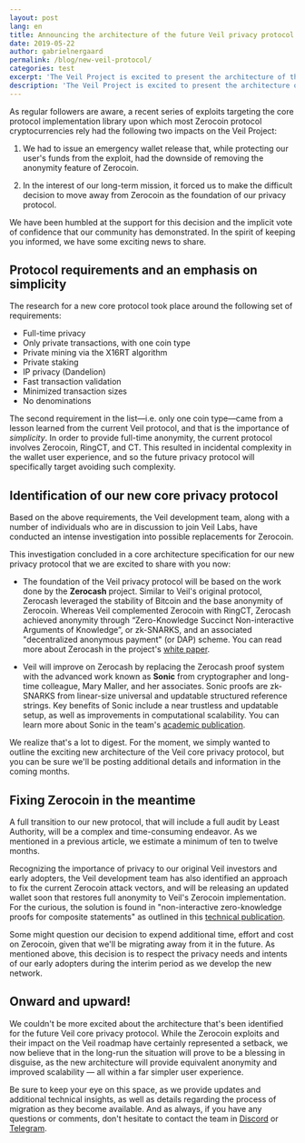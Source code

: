 ```yaml
---
layout: post
lang: en
title: Announcing the architecture of the future Veil privacy protocol
date: 2019-05-22
author: gabrielnergaard
permalink: /blog/new-veil-protocol/
categories: test
excerpt: 'The Veil Project is excited to present the architecture of the new Veil privacy protocol, and the steps we are taking to ensure the interim privacy of our early adopters.'
description: 'The Veil Project is excited to present the architecture of the new Veil privacy protocol, and the steps we are taking to ensure the interim privacy of our early adopters.'
---
```


As regular followers are aware, a recent series of exploits targeting the core protocol implementation library upon which most Zerocoin protocol cryptocurrencies rely had the following two impacts on the Veil Project:

1. We had to issue an emergency wallet release that, while protecting our user's funds from the exploit, had the downside of removing the anonymity feature of Zerocoin.

2. In the interest of our long-term mission, it forced us to make the difficult decision to move away from Zerocoin as the foundation of our privacy protocol.

We have been humbled at the support for this decision and the implicit vote of confidence that our community has demonstrated. In the spirit of keeping you informed, we have some exciting news to share.

## Protocol requirements and an emphasis on simplicity

The research for a new core protocol took place around the following set of requirements:

- Full-time privacy
- Only private transactions, with one coin type
- Private mining via the X16RT algorithm
- Private staking
- IP privacy (Dandelion)
- Fast transaction validation
- Minimized transaction sizes
- No denominations

The second requirement in the list—i.e. only one coin type—came from a lesson learned from the current Veil protocol, and that is the importance of *simplicity*. In order to provide full-time anonymity, the current protocol involves Zerocoin, RingCT, and CT. This resulted in incidental complexity in the wallet user experience, and so the future privacy protocol will specifically target avoiding such complexity.

## Identification of our new core privacy protocol

Based on the above requirements, the Veil development team, along with a number of individuals who are in discussion to join Veil Labs, have conducted an intense investigation into possible replacements for Zerocoin.

This investigation concluded in a core architecture specification for our new privacy protocol that we are excited to share with you now:

- The foundation of the Veil privacy protocol will be based on the work done by the **Zerocash** project. Similar to Veil's original protocol, Zerocash leveraged the stability of Bitcoin and the base anonymity of Zerocoin. Whereas Veil complemented Zerocoin with RingCT, Zerocash achieved anonymity through “Zero-Knowledge Succinct Non-interactive Arguments of Knowledge”, or zk-SNARKS, and an associated "decentralized anonymous payment" (or DAP) scheme. You can read more about Zerocash in the project's [white paper](http://zerocash-project.org/media/pdf/zerocash-extended-20140518.pdf).

- Veil will improve on Zerocash by replacing the Zerocash proof system with the advanced work known as **Sonic** from cryptographer and long-time colleague, Mary Maller, and her associates. Sonic proofs are zk-SNARKS from linear-size universal and updatable structured reference strings. Key benefits of Sonic include a near trustless and updatable setup, as well as improvements in computational scalability. You can learn more about Sonic in the team's [academic publication](https://eprint.iacr.org/2019/099.pdf).

We realize that's a lot to digest. For the moment, we simply wanted to outline the exciting new architecture of the Veil core privacy protocol, but you can be sure we'll be posting additional details and information in the coming months.

## Fixing Zerocoin in the meantime

A full transition to our new protocol, that will include a full audit by Least Authority, will be a complex and time-consuming endeavor. As we mentioned in a previous article, we estimate a minimum of ten to twelve months.

Recognizing the importance of privacy to our original Veil investors and early adopters, the Veil development team has also identified an approach to fix the current Zerocoin attack vectors, and will be releasing an updated wallet soon that restores full anonymity to Veil's Zerocoin implementation. For the curious, the solution is found in "non-interactive zero-knowledge proofs for composite statements" as outlined in this [technical publication](https://eprint.iacr.org/2018/557.pdf).

Some might question our decision to expend additional time, effort and cost on Zerocoin, given that we'll be migrating away from it in the future. As mentioned above, this decision is to respect the privacy needs and intents of our early adopters during the interim period as we develop the new network.

## Onward and upward!

We couldn't be more excited about the architecture that's been identified for the future Veil core privacy protocol. While the Zerocoin exploits and their impact on the Veil roadmap have certainly represented a setback, we now believe that in the long-run the situation will prove to be a blessing in disguise, as the new architecture will provide equivalent anonymity and improved scalability — all within a far simpler user experience.

Be sure to keep your eye on this space, as we provide updates and additional technical insights, as well as details regarding the process of migration as they become available. And as always, if you have any questions or comments, don't hesitate to contact the team in [Discord](https://discord.veil-project.com) or [Telegram](https://telegram.veil-project.com).

